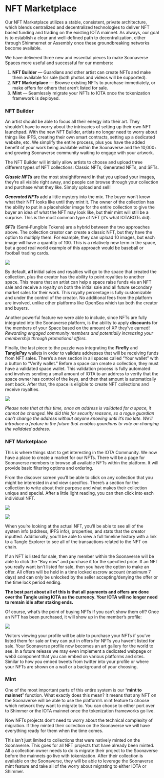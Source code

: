 # NFT Marketplace

Our NFT Marketplace utilizes a stable, consistent, private architecture, which blends centralized and decentralized technologies to deliver NFT based funding and trading on the existing IOTA mainnet. As always, our goal is to establish a clear and well-defined path to decentralization, either through Shimmernet or Assembly once these groundbreaking networks become available.

We have delivered three new and essential pieces to make Soonaverse Spaces more useful and successful for our members:

1. **NFT Builder** — Guardians and other artist can create NFTs and make them available for sale (both photos and videos will be supported).
2. **NFT Marketplace** — Browse existing NFTs to purchase immediately, or make offers for others that aren’t listed for sale.
3. **Mint** — Seamlessly migrate your NFTs to IOTA once the tokenization framework is deployed.

### NFT Builder

An artist should be able to focus all their energy into their art. They shouldn’t have to worry about the intricacies of setting up their own NFT launchpad. With the new NFT Builder, artists no longer need to worry about things like IPFS, creating their own smart contracts, setting up a dedicated website, etc. We simplify the entire process, plus you have the added benefit of your work being available within the Soonaverse and the 10,000+ and growing Soonaverse community waiting to engage with your artwork.

The NFT Builder will initially allow artists to choose and upload three different types of NFT collections: Classic NFTs, Generated NFTs, and SFTs.

_**Classic NFTs**_ are the most straightforward in that you upload your images, they’re all visible right away, and people can browse through your collection and purchase what they like. Simply upload and sell!

_**Generated NFTs**_ add a little mystery into the mix. The buyer won’t know what their NFT looks like until they mint it. The owner of the collection has the ability to put in a placeholder image for the entire collection to give the buyer an idea of what the NFT may look like, but their mint will still be a surprise. This is the most common type of NFT (it’s what IOTABOTs did).

_**SFTs**_ (Semi-Fungible Tokens) are a hybrid between the two approaches above. The collection creator can create a classic NFT, but they have the option to multiply them. For example, they can upload 10 images, but each image will have a quantity of 100. This is a relatively new term in the space, but a good real world example of this approach would be baseball or football trading cards.

![](<../../.gitbook/assets/image (25) (1) (1).png>)

By default, **all** initial sales and royalties will go to the space that created the collection, plus the creator has the ability to point royalties to another space. This means that an artist can help a space raise funds via an NFT sale and receive a royalty on both the initial sale and all future secondary market sales for their work. This royalty percentage is fully customizable and under the control of the creator. No additional fees from the platform are involved, unlike other platforms like OpenSea which tax both the creator and buyers.

Another powerful feature we were able to include, since NFTs are fully integrated into the Soonaverse platform, is the ability to apply **discounts** for the members of your Space based on the amount of XP they’ve earned! _Rewarding engaged community members and potentially increasing your membership through promotional offers._

Finally, the last piece to the puzzle was integrating the **Firefly** and **TanglePay** wallets in order to validate addresses that will be receiving funds from NFT sales. There’s a new section in all spaces called “Your wallet” with a button to “Verify wallet.” Before a space can create a collection, they must have a validated space wallet. This validation process is fully automated and involves sending a small amount of IOTA to an address to verify that the space owner has control of the keys, and then that amount is automatically sent back. After that, the space is eligible to create NFT collections and receive royalties.

![](<../../.gitbook/assets/image (8) (1).png>)

_Please note that at this time, once an address is validated for a space, it cannot be changed. We did this for security reasons, so a rogue guardian can’t change the address without anyone knowing until it’s too late. We’ll introduce a feature in the future that enables guardians to vote on changing the validated address._

### NFT Marketplace

This is where things start to get interesting in the IOTA Community. We now have a place to create a market for our NFTs. There will be a page for Soonaverse members to browse all available NFTs within the platform. It will provide basic filtering options and ordering.

From the discover screen you’ll be able to click on any collection that you might be interested in and view specifics. There’s a section for the collection to write about their purpose and what makes their collection unique and special. After a little light reading, you can then click into each individual NFT.

![](<../../.gitbook/assets/image (29) (1).png>)

![](<../../.gitbook/assets/image (22) (1) (1).png>)

When you’re looking at the actual NFT, you’ll be able to see all of the system info (address, IPFS info), properties, and stats that the creator inputted. Additionally, you’ll be able to view a full timeline history with a link to a Tangle Explorer to see all of the transactions related to the NFT on chain.

If an NFT is listed for sale, then any member within the Soonaverse will be able to click the “Buy now” and purchase it for the specified price. If an NFT you really want isn’t listed for sale, then you have the option to make an offer. All offers will be held in a time locked escrow account (maximum 7 days) and can only be unlocked by the seller accepting/denying the offer or the time lock period ending.

**The best part about all of this is that all payments and offers are done over the Tangle using IOTA as the currency. Your IOTA will no longer need to remain idle after staking ends.**

Of course, what’s the point of buying NFTs if you can’t show them off? Once an NFT has been purchased, it will show up in the member’s profile:

![](<../../.gitbook/assets/image (28) (1).png>)

Visitors viewing your profile will be able to purchase your NFTs if you’ve listed them for sale or they can put in offers for NFTs you haven’t listed for sale. Your Soonaverse profile now becomes an art gallery for the world to see. In a future release we may even implement a dedicated webpage or web3 component that you can embed on various platforms and sites. Similar to how you embed tweets from twitter into your profile or where your NFTs are shown on a wall or a background of your choosing.

### Mint

One of the most important parts of this entire system is our “**mint to mainnet**” function. What exactly does this mean? It means that any NFT on the Soonaverse will be able to use the platform’s mint feature to choose which network they want to migrate to. You can choose to either port over to Shimmer or the IOTA mainnet once the tokenization frameworks go live.

Now NFTs projects don’t need to worry about the technical complexity of migration. If they minted their collection on the Soonaverse we will have everything ready for them when the time comes.

This isn’t just limited to collections that were natively minted on the Soonaverse. This goes for all NFT projects that have already been minted. All a collection owner needs to do is migrate their project to the Soonaverse before the mainnets go live with tokenization. After their collection is available on the Soonaverse, they will be able to leverage the Soonaverse mint feature and take all of the worry about migrating to either IOTA or Shimmer.
